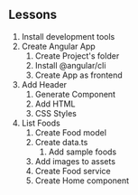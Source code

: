 ## Lessons
1. Install development tools
3. Create Angular App
    1. Create Project's folder
    2. Install @angular/cli
    3. Create App as frontend
4. Add Header
    1. Generate Component
    2. Add HTML
    3. CSS Styles
5. List Foods
    1. Create Food model
    2. Create data.ts
        1. Add sample foods
    3. Add images to assets
    4. Create Food service
    5. Create Home component